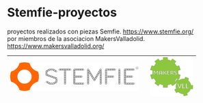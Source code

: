 # Stemfie-proyectos
 proyectos realizados con piezas Semfie. https://www.stemfie.org/  
 por miembros de la asociacion MakersValladolid. https://www.makersvalladolid.org/

<img src="Stemfie_Motorizado/Imagenes/LogoSTEMFIE.png" width="300" /> |         |   <img src="Stemfie_Motorizado/Imagenes/LogoV9.jpg" width="100" />    
------------- | ------------- | ------------- 



